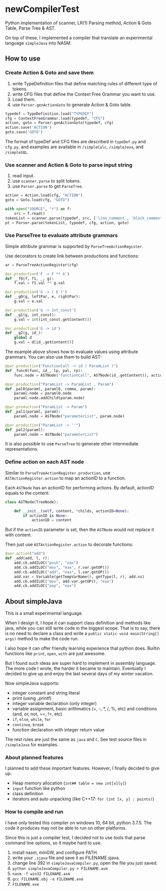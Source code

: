 # newCompilerTest
Python implementation of scanner, LR(1) Parsing method, Action &amp; Goto Table, Parse Tree &amp; AST.

On top of these, I implemented a compiler that translate an experimental language `simpleJava` into NASM.

## How to use

### Create Action & Goto and save them

1. write TypeDefinition files that define matching rules of different type of tokens.
2. write CFG files that define the Context Free Grammar you want to use.
3. Load them.
4. use `Parser.genActionGoto` to generate Action & Goto table.

```python
typedef = TypeDefinition.load("TYPEDEF")
cfg = ContextFreeGrammar.load(typedef, "CFG")
action, goto = Parser.genActionGoto(typedef, cfg)
action.save('ACTION')
goto.save('GOTO')
```

The format of typeDef and CFG files are described in `typeDef.py` and `cfg.py`, and examples are available in `/simpleCalc`, `/simpleJava`, and `/simpleSQL`.

### Use scanner and Action & Goto to parse input string

1. read input.
2. use `scanner.parse` to split tokens.
3. use `Parser.parse` to get `ParseTree`.

```python
action = Action.load(cfg, "ACTION")
goto = Goto.load(cfg, "GOTO")

with open("SOURCE", "r") as f:
    src = f.read()
tokenList = scanner.parse(typedef, src, ['line_comment', 'block_comment', 'space'])
pt = Parser.parse(tokenList, typedef, cfg, action, goto)
```

### Use ParseTree to evaluate attribute grammars

Simple attribute grammar is supported by `ParseTreeActionRegister`.

Use decorators to create link between productions and functions:

```python
ar = ParseTreeActionRegister(cfg)

@ar.production('F -> F ** G')
def __f0(f, f1, _, g):
    f.val = f1.val ** g.val

@ar.production('G -> ( E )')
def __g0(g, leftPar, e, rightPar):
    g.val = e.val

@ar.production('G -> int_const')
def __g1(g, int_const):
    g.val = int(int_const.getContent())

@ar.production('G -> id')
def __g2(g, id_):
    global d
    g.val = d[id_.getContent()]
```

The example above shows how to evaluate values using attribute grammars. You can also use them to build AST:

```python
@par.production("FunctionCall -> id ( ParamList )")
def _func0(func, id_, lp, pal, rp):
    func.node = ASTNode("functionCall", ASTNode(id_.getContent(), actionID="noAction"), pal.node)

@par.production("ParamList -> ParamList , Param")
def _pal0(paraml, paraml0, comma, param):
    paraml.node = paraml0.node
    paraml.node.addChild(param.node)

@par.production("ParamList -> Param")
def _pal1(paraml, param):
    paraml.node = ASTNode("parameterList", param.node)

@par.production("ParamList -> ''")
def _pal2(paraml):
    paraml.node = ASTNode("parameterList")
```

It is also possible to use `ParseTree` to generate other intermediate representations.

### Define action on each AST node

Similar to `ParseTreeActionRegister.production`, use `ASTActionRegister.action` to map an actionID to a function.

Each `ASTNode` has an actionID for performing actions. By default, actionID equals to the content:

```python
class ASTNode(TreeNode):

    def __init__(self, content, *childs, actionID=None):
        if actionID is None:
            actionID = content
```

But if the `actionID` parameter is set, then the `ASTNode` would not replace it with content.

Then just use `ASTActionRegister.action` to decorate functions:

```python
@aar.action("add")
def _add(add, l, r):
    add.cb.addILOC("push", "eax")
    add.cb.addILOC("mov", "eax", r.var.getOP())
    add.cb.addILOC("add", "eax", l.var.getOP())
    add.var = Variable(getTempVarName(), getType(l, r), add.ns)
    add.cb.addILOC("mov", add.var.getOP(), "eax")
    add.cb.addILOC("pop", "eax")
```

## About simpleJava

This is a small experimental language.

When I design it, I hope it can support class definition and methods like java, while you can still write code in the biggest scope. That is to say, there is no need to declare a class and write a `public static void main(String[] args)` method to make the code run.

I also hope it can offer friendly learning experience that python does. Builtin functions like `print`, `open`, `with` are just awesome.

But I found such ideas are super hard to implement in assembly language. The more code I wrote, the harder it became to maintain. Eventually I decided to give up and enjoy the last several days of my winter vacation.

Now simpleJava supports:

- integer constant and string literal
- print (using _printf)
- integer variable declaration (only integer)
- variable assignment, basic arithmatics (+, -, *, /, %, etc) and conditions (and, or, not, ==, !=, etc)
- `if`, `else`, `while`, `for`
- `continue`, `break`
- function declaration with integer return value

The rest rules are just the same as `java` and `C`. See test source files in `/simpleJava` for examples.

### About planned features

I planned to add these important features. However, I finally decided to give up:

- Heap memory allocation (`int## table = new int[x][y]`)
- `input` function like python
- class definition
- iterators and auto unpacking (like C++17: `for (int [x, y] : points)`)

### How to compile and run

I have only tested this compiler on windows 10, 64 bit, python 3.7.5. The code it produces may not be able to run on other platforms.

Since this is just a compiler test, I decided not to use tools that parse command line options, so it maybe hard to use.

1. install nasm, minGW, and configure PATH.
2. write your `.sjava` file and save it as FILENAME.sjava.
3. change line 392 in `simpleJavaCompiler.py`, open the file you just saved.
4. `python simpleJavaCompiler.py > FILENAME.asm`
5. `nasm -f win32 FILENAME.asm`
6. `gcc FILENAME.obj -o FILENAME.exe`
7. `FILENAME.exe`
